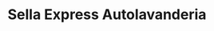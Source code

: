 ---
title: "Sella Express Autolavanderia"
url: /ribadesella/sella-express-autolavanderia/
shop: lavandería
---